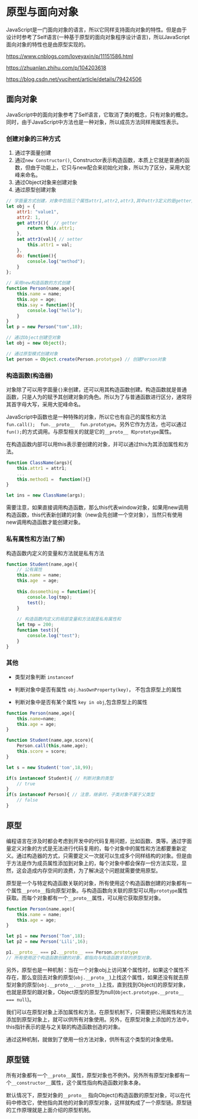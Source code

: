 # 原型与面向对象

JavaScript是一门面向对象的语言，所以它同样支持面向对象的特性。但是由于设计时参考了Self语言(一种基于原型的面向对象程序设计语言)，所以JavaScript面向对象的特性也是由原型实现的。



https://www.cnblogs.com/loveyaxin/p/11151586.html

https://zhuanlan.zhihu.com/p/104203618

https://blog.csdn.net/yucihent/article/details/79424506



## 面向对象

JavaScript中的面向对象参考了Self语言，它取消了类的概念，只有对象的概念。同时，由于JavaScript中方法也是一种对象，所以成员方法同样用属性表示。



### 创建对象的三种方式

1. 通过字面量创建
2. 通过`new Constructor()`, Constructor表示构造函数，本质上它就是普通的函数，但由于功能上，它只与new配合来初始化对象，所以为了区分，采用大驼峰来命名。
3. 通过Object对象来创建对象
4. 通过原型创建对象

```js
// 字面量方式创建，对象中包括三个属性attr1,attr2,attr3,其中attr3定义的是getter/setter访问器，内部读写的是attr1的内容，另外对象中包含一个函数成员属性。在成员函数体中可以使用this指针访问对象的属性
let obj = {
    attr1: "value1",
    attr2: 1,
    get attr3(){  // getter
        return this.attr1;
    },
    set attr3(val){ // setter
        this.attr1 = val;
    },
    do: function(){
        console.log("method");
    }
};

// 采用new构造函数的方式创建
function Person(name,age){
    this.name = name;
    this.age = age;
    this.say = function(){
        console.log("hello");
    }
} 
let p = new Person("tom",18);

// 通过Object创建空对象
let obj = new Object();

// 通过原型模式创建对象
let person = Object.create(Person.prototype) // 创建Person对象
```



### 构造函数(构造器)

对象除了可以用字面量`{}`来创建，还可以用其构造函数创建。构造函数就是普通函数，只是人为的赋予其创建对象的角色。所以为了与普通函数进行区分，通常将其首字母大写，采用大驼峰命名。

JavaScript中函数也是一种特殊的对象，所以它也有自己的属性和方法`fun.call();  fun.__proto__  fun.prototype`。另外它作为方法，也可以通过`fun();`的方式调用。与原型相关的就是它的`__proto__ 和prototype`属性。

在构造函数内部可以用this表示要创建的对象，并可以通过this为其添加属性和方法。

```js
function ClassName(args){
    this.attr1 = attr1;
    ...
    this.method1 =  function(){}
}

let ins = new ClassName(args);
```

需要注意，如果直接调用构造函数，那么this代表window对象，如果用new调用构造函数，this代表新创建的对象（new会先创建一个空对象），当然只有使用new调用构造函数才能创建对象。

### 私有属性和方法(了解)

构造函数内定义的变量和方法就是私有方法

```js
function Student(name,age){
    // 公有属性
    this.name = name;
    this.age  = age;
    
    this.dosomething = function(){
        console.log(tmp);
        test();
    }
    
	// 构造函数内定义的局部变量和方法就是私有属性和
    let tmp = 200;
    function test(){
        console.log("test");
    }
}
```





### 其他

- 类型对象判断  `instanceof`

- 判断对象中是否有属性 `obj.hasOwnProperty(key)`， 不包含原型上的属性

- 判断对象中是否有某个属性 `key in obj`,包含原型上的属性


```js
function Person(name,age){
    this.name=name;
    this.age = age;
}

function Student(name,age,score){
    Person.call(this,name,age);
    this.score = score;
}

let s = new Student('tom',18,99);

if(s instanceof Student){ // 判断对象的类型
	// true
}
if(s instanceof Person){ // 注意，继承时，子类对象不属于父类型
    // false
}

```



## 原型

编程语言在涉及时都会考虑到开发中的代码复用问题，比如函数、类等。通过字面量定义对象的方式是无法进行代码复用的，每个对象中的属性和方法都要重新定义。通过构造器的方式，只需要定义一次就可以生成多个同样结构的对象。但是由于方法是作为成员属性添加到对象上的，每个对象中都会保存一份方法实现，显然，这会造成内存空间的浪费，为了解决这个问题就需要使用原型。

原型是一个与特定构造函数关联的对象，所有使用这个构造函数创建的对象都有一个属性`__proto__`指向原型对象。与构造函数向关联的原型可以用`prototype`属性获取。而每个对象都有一个`__proto__`属性，可以用它获取原型对象。

```js
function Person(name,age){
    this.name = name;
    this.age = age;
}

let p1 = new Person('Tom',18);
let p2 = new Person('Lili',16);

p1.__proto__ === p2.__proto__ === Person.prototype
// 所有使用这个构造函数创建的对象，都指向与构造函数关联的原型对象。
```

另外，原型也是一种机制：当在一个对象obj上访问某个属性时，如果这个属性不存在，那么变回去对象的原型(`obj.__proto__`)上找这个属性，如果还没有就去原型对象的原型(`obj.__proto__.__proto__`)上找，直到找到Object()的原型对象，也就是原型的跟对象，Object原型的原型为null(`Object.prototype.__proto__ === null`)。

我们可以在原型对象上添加属性和方法，在原型机制下，只需要把公用属性和方法添加到原型对象上，就可以供所有对象使用。另外，在原型对象上添加的方法中，this指针表示的是与之关联的构造函数创造的对象。

通过这种机制，就做到了使用一份方法对象，供所有这个类型的对象使用。



## 原型链

所有对象都有一个`__proto__`属性，原型对象也不例外。另外所有原型对象都有一个`__constructor__`属性，这个属性指向构造函数对象本身。

默认情况下，原型对象的`__proto__` 指向Object()构造函数的原型对象，可以在代码中修改它，使他指向其他的对象的原型对象，这样就构成了一个原型链。原型链的工作原理就是上面介绍的原型机制。











































